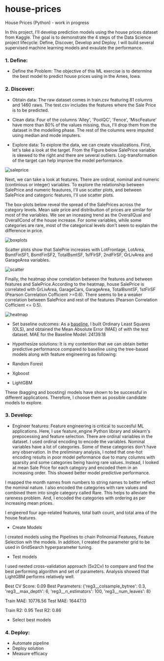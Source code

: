 
# house-prices
House Prices (Python) - work in progress

In this project, I'll develop prediction models using the house prices dataset from Kaggle. The goal is to demonstrate the 4 steps of the Data Science project lifecycle: Define, Discover, Develop and Deploy.  I will build several supervised machine learning models and evaulate the performance.

### 1. Define:

- Define the Problem: The objective of this ML exercise is to determine the best model to predict house prices using in the Ames, Iowa. 

### 2. Discover: 

- Obtain data: 
The raw dataset comes in train.csv featuring 81 columns and 1460 raws. The test.csv includes the features where the Sale Price is to be predicted.
 
- Clean data: 
Four of the columns 'Alley', 'PoolQC', 'Fence', 'MiscFeature' have more than 80% of the values missing, thus, I'll drop them from the dataset in the modelling phase.  The rest of the columns were imputed using median and mode imputers.

- Explore data: 
To explore the data, we can create visualizations. First, let's take a look at the target. From the Figure below SalePrice variable is skewed to the right and there are several outliers. Log-transformation of the target can help improve the model performance.

![saleprice](https://user-images.githubusercontent.com/26305084/110682726-43177900-81a9-11eb-9de3-0047b689790d.jpeg)

Next, we can take a look at features. There are ordinal, nominal and numeric (continious or integer) variables. To explore the relationship between SalePrice and numeric feautures, I'll use scatter plots, and between SalePrice and categoric features, I'll use scatter plots.  

The box-plots below reveal the spread of the SalePrices across the category levels. Mean sale price and distribuition of prices are similar for most of the variables. We see an inceasing trend as the OverallQual and OverallCond of the house increase. For some variables, while some categories are rare, most of the categorical levels don't seem to explain the difference in price.

![boxplots](https://user-images.githubusercontent.com/26305084/111832968-d9455080-88c7-11eb-9016-cd800720cce4.jpeg)

Scatter plots show that SalePrie increases with LotFrontage, LotArea, BsmtFinSF1, BsmtFinSF2, TotalBsmtSF, 1sfFlrSF, 2ndFlrSF, GrLivArea and GarageArea variables.

![scatter](https://user-images.githubusercontent.com/26305084/111832940-cdf22500-88c7-11eb-8522-546c7244c420.jpeg)

Finally, the heatmap show correlation between the features and between features and SalePrice.According to the heatmap, house SalePrice is correlated with GrLivArea, GarageCars, GarageArea, TotalBsmtSF, 1stFlrSF (Pearson Correlation Cofficient >=0.6). There seems to be a weaker correlation between SalePrice and rest of the features (Pearson Correlation Cofficient <= 0.5).

![heatmap](https://user-images.githubusercontent.com/26305084/111834061-71900500-88c9-11eb-88ed-b6dd1bdcd737.jpeg)

- Set baseline outcomes: 
As a [baseline](https://github.com/vbabashov/house-prices/blob/main/baseline.ipynb), I built Ordinary Least Squares (OLS), and obtained the Mean Absolute Error (MAE) of with the test dataset. MAE  for the Baseline Model: 24139.18

- Hypothesize solutions: 
It is my contention that we can obtain better predictive performance compared to baseline using the tree-based models along with feature engineering as following:

- Random Forest
- Xgboost
- LightGBM

These (bagging and boosting) models have shown to be successful in different applications. Therefore, I choose them as possible candidate models to explore.

### 3. Develop:

- Engineer features: 
Feature engineering is critical to succesful ML applications. Here, I use feature_engine Python library and sklearn's prepocessing and feature selection. There are ordinal variables in the dataset. I used ordinal encoding to encode the variables. Nominal variables have a lot of categories. Some of these categories don't have any observation. In the preliminary analysis, I noted that one-hot encoding results in poor model peformance due to many columns with sparsity and some categories being having rare values. Instead, I looked at mean Sale Price for each category and encoded them in an increasing order. This showed better model predictive performance.
 
I mapped the month names from numbers to string names to better reflect the nominal nature. I also encoded the categories with rare values and combined them into single category called Rare. This helps to alleviate the rareness problem. And, I encoded the categories with ordering as per increasing mean prices.

I engieered four age-related features, total bath count, and total area of the house features.
             
- Create Models

I created models using the Pipelines to chain Polinomial Features, Feature Selection wih the models. In addition, I created the parameter grid to be used in GridSearch hyperparameter tuning.

- Test models

I used nested cross-validation approach (5x2Cv) to compare and find the best performing algorithm and set of parameters. Analysis showed that LightGBM performs relatively well.

Best CV Score: 0.09
Best Parameters: {'reg3__colsample_bytree': 0.3, 'reg3__max_depth': 6, 'reg3__n_estimators': 100, 'reg3__num_leaves': 8}

Train MAE: 10776.56
 Test MAE: 16447.13

Train R2: 0.95
 Test R2: 0.86

- Select best models

### 4. Deploy:
- Automate pipeline
- Deploy solution
- Measure efficacy
